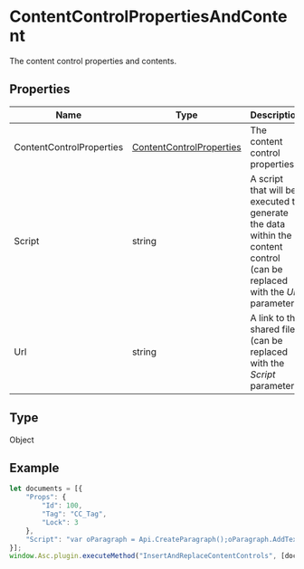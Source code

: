 # ContentControlPropertiesAndContent

The content control properties and contents.

## Properties

| Name | Type | Description |
| ---- | ---- | ----------- |
| ContentControlProperties | [ContentControlProperties](../Enumeration/ContentControlProperties.md) | The content control properties. |
| Script | string | A script that will be executed to generate the data within the content control (can be replaced with the *Url* parameter). |
| Url | string | A link to the shared file (can be replaced with the *Script* parameter). |
## Type

Object



## Example

```javascript
let documents = [{
    "Props": {
        "Id": 100,
        "Tag": "CC_Tag",
        "Lock": 3
    },
    "Script": "var oParagraph = Api.CreateParagraph();oParagraph.AddText('Hello world!');Api.GetDocument().InsertContent([oParagraph]);"
}];
window.Asc.plugin.executeMethod("InsertAndReplaceContentControls", [documents]);
```
